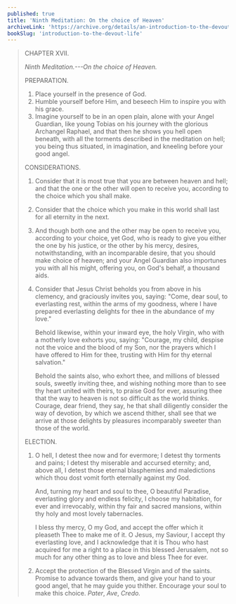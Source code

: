 ```yaml
---
published: true
title: 'Ninth Meditation: On the choice of Heaven'
archiveLink: 'https://archive.org/details/an-introduction-to-the-devout-life/page/32?view=theater'
bookSlug: 'introduction-to-the-devout-life'
---
```


> CHAPTER XVII.
>
> *Ninth Meditation.---On the choice of Heaven.*
>
> PREPARATION.
>
> 1. Place yourself in the presence of God.
> 2. Humble yourself before Him, and beseech Him to inspire you with his grace.
> 3. Imagine yourself to be in an open plain, alone with your Angel Guardian, like young Tobias on his journey with the glorious Archangel Raphael, and that then he shows you hell open beneath, with all the torments described in the meditation on hell; you being thus situated, in imagination, and kneeling before your good angel.
>
> CONSIDERATIONS.
>
> 1. Consider that it is most true that you are between heaven and hell; and that the one or the other will open to receive you, according to the choice which you shall make.
>
> 2. Consider that the choice which you make in this world shall last for all eternity in the next.
>
> 3. And though both one and the other may be open to receive you, according to your choice, yet God, who is ready to give you either the one by his justice, or the other by his mercy, desires, notwithstanding, with an incomparable desire, that you should make choice of heaven; and your Angel Guardian also importunes you with all his might, offering you, on God's behalf, a thousand aids.
>
> 4. Consider that Jesus Christ beholds you from above in his clemency, and graciously invites you, saying: "Come, dear soul, to everlasting rest, within the arms of my goodness, where I have prepared everlasting delights for thee in the abundance of my love."
>
>    Behold likewise, within your inward eye, the holy Virgin, who with a motherly love exhorts you, saying: "Courage, my child, despise not the voice and the blood of my Son, nor the prayers which I have offered to Him for thee, trusting with Him for thy eternal salvation."
>
>    Behold the saints also, who exhort thee, and millions of blessed souls, sweetly inviting thee, and wishing nothing more than to see thy heart united with theirs, to praise God for ever, assuring thee that the way to heaven is not so difficult as the world thinks. Courage, dear friend, they say, he that shall diligently consider the way of devotion, by which we ascend thither, shall see that we arrive at those delights by pleasures incomparably sweeter than those of the world.
>
> ELECTION.
>
> 1. O hell, I detest thee now and for evermore; I detest thy torments and pains; I detest thy miserable and accursed eternity; and, above all, I detest those eternal blasphemies and maledictions which thou dost vomit forth eternally against my God.
>
>    And, turning my heart and soul to thee, O beautiful Paradise, everlasting glory and endless felicity, I choose my habitation, for ever and irrevocably, within thy fair and sacred mansions, within thy holy and most lovely tabernacles.
>
>    I bless thy mercy, O my God, and accept the offer which it pleaseth Thee to make me of it. O Jesus, my Saviour, I accept thy everlasting love, and I acknowledge that it is Thou who hast acquired for me a right to a place in this blessed Jerusalem, not so much for any other thing as to love and bless Thee for ever.
>
> 2. Accept the protection of the Blessed Virgin and of the saints. Promise to advance towards them, and give your hand to your good angel, that he may guide you thither. Encourage your soul to make this choice. *Pater*, *Ave*, *Credo.*
